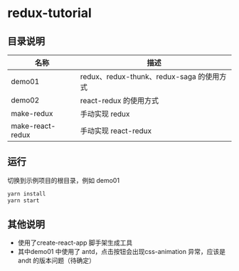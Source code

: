 # redux-tutorial

## 目录说明

名称 | 描述
-|-
demo01 | redux、redux-thunk、redux-saga 的使用方式
demo02 | react-redux 的使用方式
make-redux | 手动实现 redux
make-react-redux | 手动实现 react-redux

## 运行
切换到示例项目的根目录，例如 demo01
```js
yarn install
yarn start
```

## 其他说明
- 使用了create-react-app 脚手架生成工具
- 其中demo01 中使用了 antd，点击按钮会出现css-animation 异常，应该是 andt 的版本问题（待确定）
